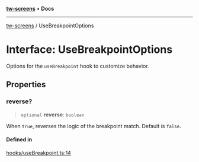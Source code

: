 [**tw-screens**](../README.md) • **Docs**

***

[tw-screens](../globals.md) / UseBreakpointOptions

# Interface: UseBreakpointOptions

Options for the `useBreakpoint` hook to customize behavior.

## Properties

### reverse?

> `optional` **reverse**: `boolean`

When `true`, reverses the logic of the breakpoint match.
Default is `false`.

#### Defined in

[hooks/useBreakpoint.ts:14](https://github.com/saoudi-h/tw-screens/blob/a1ea34fff45e5eeab9ecdc2f92def89c098aafa0/src/hooks/useBreakpoint.ts#L14)
